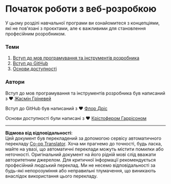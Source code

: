 <!--
CO_OP_TRANSLATOR_METADATA:
{
  "original_hash": "04683f4cfa46004179b0404b89a3065c",
  "translation_date": "2025-08-27T22:45:53+00:00",
  "source_file": "1-getting-started-lessons/README.md",
  "language_code": "uk"
}
-->
# Початок роботи з веб-розробкою

У цьому розділі навчальної програми ви ознайомитеся з концепціями, які не пов'язані з проєктами, але є важливими для становлення професійним розробником.

### Теми

1. [Вступ до мов програмування та інструментів розробника](1-intro-to-programming-languages/README.md)
2. [Вступ до GitHub](2-github-basics/README.md)
3. [Основи доступності](3-accessibility/README.md)

### Автори

Вступ до мов програмування та інструментів розробника був написаний з ♥️ [Жасмін Гріневей](https://twitter.com/paladique)

Вступ до GitHub був написаний з ♥️ [Флор Дріс](https://twitter.com/floordrees)

Основи доступності були написані з ♥️ [Крістофером Гаррісоном](https://twitter.com/geektrainer)

---

**Відмова від відповідальності**:  
Цей документ був перекладений за допомогою сервісу автоматичного перекладу [Co-op Translator](https://github.com/Azure/co-op-translator). Хоча ми прагнемо до точності, будь ласка, майте на увазі, що автоматичні переклади можуть містити помилки або неточності. Оригінальний документ на його рідній мові слід вважати авторитетним джерелом. Для критичної інформації рекомендується професійний людський переклад. Ми не несемо відповідальності за будь-які непорозуміння або неправильні тлумачення, що виникають внаслідок використання цього перекладу.